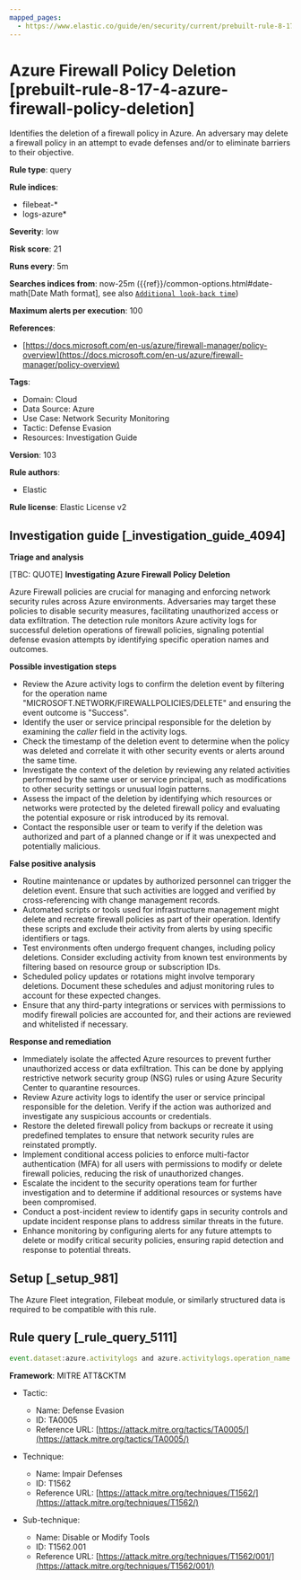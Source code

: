 ```yaml
---
mapped_pages:
  - https://www.elastic.co/guide/en/security/current/prebuilt-rule-8-17-4-azure-firewall-policy-deletion.html
---
```


# Azure Firewall Policy Deletion [prebuilt-rule-8-17-4-azure-firewall-policy-deletion]

Identifies the deletion of a firewall policy in Azure. An adversary may delete a firewall policy in an attempt to evade defenses and/or to eliminate barriers to their objective.

**Rule type**: query

**Rule indices**:

* filebeat-*
* logs-azure*

**Severity**: low

**Risk score**: 21

**Runs every**: 5m

**Searches indices from**: now-25m ({{ref}}/common-options.html#date-math[Date Math format], see also [`Additional look-back time`](docs-content://solutions/security/detect-and-alert/create-detection-rule.md#rule-schedule))

**Maximum alerts per execution**: 100

**References**:

* [https://docs.microsoft.com/en-us/azure/firewall-manager/policy-overview](https://docs.microsoft.com/en-us/azure/firewall-manager/policy-overview)

**Tags**:

* Domain: Cloud
* Data Source: Azure
* Use Case: Network Security Monitoring
* Tactic: Defense Evasion
* Resources: Investigation Guide

**Version**: 103

**Rule authors**:

* Elastic

**Rule license**: Elastic License v2

## Investigation guide [_investigation_guide_4094]

**Triage and analysis**

[TBC: QUOTE]
**Investigating Azure Firewall Policy Deletion**

Azure Firewall policies are crucial for managing and enforcing network security rules across Azure environments. Adversaries may target these policies to disable security measures, facilitating unauthorized access or data exfiltration. The detection rule monitors Azure activity logs for successful deletion operations of firewall policies, signaling potential defense evasion attempts by identifying specific operation names and outcomes.

**Possible investigation steps**

* Review the Azure activity logs to confirm the deletion event by filtering for the operation name "MICROSOFT.NETWORK/FIREWALLPOLICIES/DELETE" and ensuring the event outcome is "Success".
* Identify the user or service principal responsible for the deletion by examining the *caller* field in the activity logs.
* Check the timestamp of the deletion event to determine when the policy was deleted and correlate it with other security events or alerts around the same time.
* Investigate the context of the deletion by reviewing any related activities performed by the same user or service principal, such as modifications to other security settings or unusual login patterns.
* Assess the impact of the deletion by identifying which resources or networks were protected by the deleted firewall policy and evaluating the potential exposure or risk introduced by its removal.
* Contact the responsible user or team to verify if the deletion was authorized and part of a planned change or if it was unexpected and potentially malicious.

**False positive analysis**

* Routine maintenance or updates by authorized personnel can trigger the deletion event. Ensure that such activities are logged and verified by cross-referencing with change management records.
* Automated scripts or tools used for infrastructure management might delete and recreate firewall policies as part of their operation. Identify these scripts and exclude their activity from alerts by using specific identifiers or tags.
* Test environments often undergo frequent changes, including policy deletions. Consider excluding activity from known test environments by filtering based on resource group or subscription IDs.
* Scheduled policy updates or rotations might involve temporary deletions. Document these schedules and adjust monitoring rules to account for these expected changes.
* Ensure that any third-party integrations or services with permissions to modify firewall policies are accounted for, and their actions are reviewed and whitelisted if necessary.

**Response and remediation**

* Immediately isolate the affected Azure resources to prevent further unauthorized access or data exfiltration. This can be done by applying restrictive network security group (NSG) rules or using Azure Security Center to quarantine resources.
* Review Azure activity logs to identify the user or service principal responsible for the deletion. Verify if the action was authorized and investigate any suspicious accounts or credentials.
* Restore the deleted firewall policy from backups or recreate it using predefined templates to ensure that network security rules are reinstated promptly.
* Implement conditional access policies to enforce multi-factor authentication (MFA) for all users with permissions to modify or delete firewall policies, reducing the risk of unauthorized changes.
* Escalate the incident to the security operations team for further investigation and to determine if additional resources or systems have been compromised.
* Conduct a post-incident review to identify gaps in security controls and update incident response plans to address similar threats in the future.
* Enhance monitoring by configuring alerts for any future attempts to delete or modify critical security policies, ensuring rapid detection and response to potential threats.


## Setup [_setup_981]

The Azure Fleet integration, Filebeat module, or similarly structured data is required to be compatible with this rule.


## Rule query [_rule_query_5111]

```js
event.dataset:azure.activitylogs and azure.activitylogs.operation_name:"MICROSOFT.NETWORK/FIREWALLPOLICIES/DELETE" and event.outcome:(Success or success)
```

**Framework**: MITRE ATT&CKTM

* Tactic:

    * Name: Defense Evasion
    * ID: TA0005
    * Reference URL: [https://attack.mitre.org/tactics/TA0005/](https://attack.mitre.org/tactics/TA0005/)

* Technique:

    * Name: Impair Defenses
    * ID: T1562
    * Reference URL: [https://attack.mitre.org/techniques/T1562/](https://attack.mitre.org/techniques/T1562/)

* Sub-technique:

    * Name: Disable or Modify Tools
    * ID: T1562.001
    * Reference URL: [https://attack.mitre.org/techniques/T1562/001/](https://attack.mitre.org/techniques/T1562/001/)



